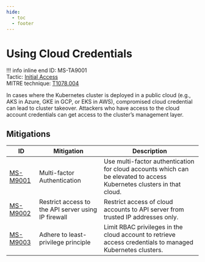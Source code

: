 ```yaml
---
hide:
  - toc
  - footer
---
```


# Using Cloud Credentials

!!! info inline end
    ID: MS-TA9001<br>
    Tactic: [Initial Access](../tactics/InitialAccess/index.md) <br>
    MITRE technique: [T1078.004](https://attack.mitre.org/techniques/T1078/004/)

In cases where the Kubernetes cluster is deployed in a public cloud (e.g., AKS in Azure, GKE in GCP, or EKS in AWS), compromised cloud credential can lead to cluster takeover. Attackers who have access to the cloud account credentials can get access to the cluster’s management layer.

## Mitigations

|ID|Mitigation|Description|
|--|----------|-----------|
|[MS-M9001](../mitigations/MS-M9001%20Multi-factor%20Authentication.md)|Multi-factor Authentication|Use multi-factor authentication for cloud accounts which can be elevated to access Kubernetes clusters in that cloud.|
|[MS-M9002](../mitigations/MS-M9002%20Restrict%20access%20to%20the%20API%20server%20using%20IP%20firewall.md)|Restrict access to the API server using IP firewall|Restrict access of cloud accounts to API server from trusted IP addresses only.|
|[MS-M9003](../mitigations/MS-M9003%20Adhere%20to%20least-privilege%20principle.md)|Adhere to least-privilege principle|Limit RBAC privileges in the cloud account to retrieve access credentials to managed Kubernetes clusters.|
